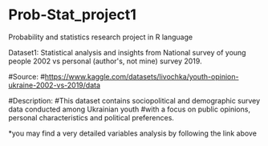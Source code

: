 # Prob-Stat_project1

Probability and statistics research project in R language

Dataset1: Statistical analysis and insights from National survey of young people 2002 vs personal (author's, not mine) survey 2019.

#Source:
#https://www.kaggle.com/datasets/livochka/youth-opinion-ukraine-2002-vs-2019/data

#Description:
#This dataset contains sociopolitical and demographic survey data conducted among Ukrainian youth
#with a focus on public opinions, personal characteristics and political preferences.

*you may find a very detailed variables analysis by following the link above
